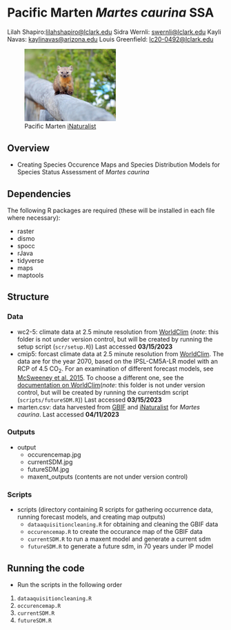 #  Pacific Marten *Martes caurina* SSA

Lilah Shapiro:lilahshapiro@lclark.edu 
Sidra Wernli:  swernli@lclark.edu
Kayli Navas: kaylinavas@arizona.edu 
Louis Greenfield: lc20-0492@lclark.edu 

<figure>
    <img src="/images/pacificmarten.jpg"
         alt="Pacific Marten" width="50%">
    <figcaption>Pacific Marten <a href="https://www.inaturalist.org/observations/22249209">iNaturalist</a></figcaption>
</figure> 

## Overview

- Creating Species Occurence Maps and Species Distribution Models for Species Status Assessment of *Martes caurina*

## Dependencies 

The following  R packages are required (these will be installed in each file where necessary):
- raster
- dismo
- spocc
- rJava
- tidyverse
- maps
- maptools

## Structure

### Data
  + wc2-5: climate data at 2.5 minute resolution from [WorldClim](http://www.worldclim.org) (_note_: this folder is not under version control, but will be created by running the setup script (`scr/setup.R`)) Last accessed **03/15/2023**
  + cmip5: forcast climate data at 2.5 minute resolution from [WorldClim](http://www.worldclim.org). The data are for the year 2070, based on the IPSL-CM5A-LR model with an RCP of 4.5 CO<sub>2</sub>. For an examination of different forecast models, see [McSweeney et al. 2015](https://link.springer.com/article/10.1007/s00382-014-2418-8). To choose a different one, see the [documentation on WorldClim](http://www.worldclim.com/cmip5_5m)(_note_: this folder is not under version control, but will be created by running the currentsdm script (`scripts/futureSDM.R`)) Last accessed **03/15/2023** 
  + marten.csv: data harvested from [GBIF](https://www.gbif.org/) and [iNaturalist](https://www.inaturalist.org) for _Martes caurina_. Last accessed **04/11/2023**
  
### Outputs
+ output
  + occurencemap.jpg
  + currentSDM.jpg
  + futureSDM.jpg
  + maxent_outputs (contents are not under version control)

### Scripts
+ scripts (directory containing R scripts for gathering occurrence data, running forecast models, and creating map outputs)
  + `dataaquisitioncleaning.R` for obtaining and cleaning the GBIF data
  + `occurencemap.R` to create the occurance map of the GBIF data
  + `currentSDM.R` to run a maxent model and generate a current sdm
  + `futureSDM.R` to generate a future sdm, in 70 years under IP model 
 

## Running the code
- Run the scripts in the following order
1. `dataaquisitioncleaning.R`
2. `occurencemap.R`
3. `currentSDM.R`
4. `futureSDM.R`
